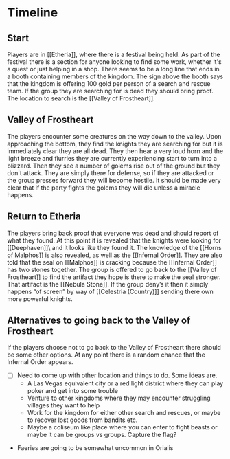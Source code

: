 # Timeline

## Start
Players are in [[Etheria]], where there is a festival being held. As part of the festival there is a section for anyone looking to find some work, whether it's a quest or just helping in a shop. There seems to be a long line that ends in a booth containing members of the kingdom. The sign above the booth says that the kingdom is offering 100 gold per person of a search and rescue team. If the group they are searching for is dead they should bring proof. The location to search is the [[Valley of Frostheart]].

## Valley of Frostheart
The players encounter some creatures on the way down to the valley. Upon approaching the bottom, they find the knights they are searching for but it is immediately clear they are all dead. They then hear a very loud horn and the light breeze and flurries they are currently experiencing start to turn into a blizzard. Then they see a number of golems rise out of the ground but they don't attack. They are simply there for defense, so if they are attacked or the group presses forward they will become hostile. It should be made very clear that if the party fights the golems they will die unless a miracle happens.

## Return to Etheria
The players bring back proof that everyone was dead and should report of what they found. At this point it is revealed that the knights were looking for [[Deephaven]]\ and it looks like they found it. The knowledge of the [[Horns of Malphos]] is also revealed, as well as the [[Infernal Order]]. They are also told that the seal on [[Malphos]] is cracking because the [[Infernal Order]] has two stones together. The group is offered to go back to the [[Valley of Frostheart]] to find the artifact they hope is there to make the seal stronger. That artifact is the [[Nebula Stone]]. If the group deny’s it then it simply happens “of screen” by way of [[Celestria (Country)]] sending there own more powerful knights.

## Alternatives to going back to the Valley of Frostheart
If the players choose not to go back to the Valley of Frostheart there should be some other options. At any point there is a random chance that the Infernal Order appears.
- [ ] Need to come up with other location and things to do. Some ideas are.
    - A Las Vegas equivalent city or a red light district where they can play poker and get into some trouble
    - Venture to other kingdoms where they may encounter struggling villages they want to help
    - Work for the kingdom for either other search and rescues, or maybe to recover lost goods from bandits etc.
    - Maybe a coliseum like place where you can enter to fight beasts or maybe it can be groups vs groups. Capture the flag?

- Faeries are going to be somewhat uncommon in Orialis